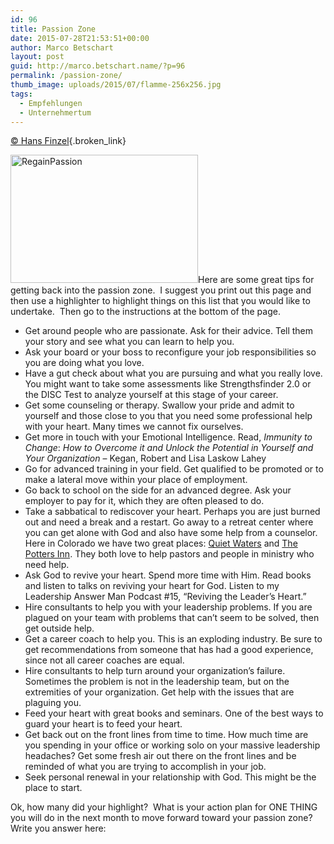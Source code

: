 ```yaml
---
id: 96
title: Passion Zone
date: 2015-07-28T21:53:51+00:00
author: Marco Betschart
layout: post
guid: http://marco.betschart.name/?p=96
permalink: /passion-zone/
thumb_image: uploads/2015/07/flamme-256x256.jpg
tags:
  - Empfehlungen
  - Unternehmertum
---
```

[© Hans Finzel](http://www.hansfinzel.com/passion-zone/){.broken_link}

<img class=" size-medium wp-image-97 alignleft" src="http://blog.marco.betschart.nameuploads/2015/07/RegainPassion-300x205.png" alt="RegainPassion" width="300" height="205" srcset="/assets/uploads/2015/07/RegainPassion-300x205.png 300w, uploads/2015/07/RegainPassion-192x131.png 192w, uploads/2015/07/RegainPassion.png 576w" sizes="(max-width: 300px) 100vw, 300px" />Here are some great tips for getting back into the passion zone.  I suggest you print out this page and then use a highlighter to highlight things on this list that you would like to undertake.  Then go to the instructions at the bottom of the page.

  * Get around people who are passionate. Ask for their advice. Tell them your story and see what you can learn to help you.
  * Ask your board or your boss to reconfigure your job responsibilities so you are doing what you love.
  * Have a gut check about what you are pursuing and what you really love. You might want to take some assessments like Strengthsfinder 2.0 or the DISC Test to analyze yourself at this stage of your career.
  * Get some counseling or therapy. Swallow your pride and admit to yourself and those close to you that you need some professional help with your heart. Many times we cannot fix ourselves.
  * Get more in touch with your Emotional Intelligence. Read, _Immunity to Change_: _How to Overcome it and Unlock the Potential in Yourself and Your Organization_ – Kegan, Robert and Lisa Laskow Lahey
  * Go for advanced training in your field. Get qualified to be promoted or to make a lateral move within your place of employment.
  * Go back to school on the side for an advanced degree. Ask your employer to pay for it, which they are often pleased to do.
  * Take a sabbatical to rediscover your heart. Perhaps you are just burned out and need a break and a restart. Go away to a retreat center where you can get alone with God and also have some help from a counselor. Here in Colorado we have two great places: [Quiet Waters](http://qwaters.org/) and [The Potters Inn](http://www.pottersinn.com/). They both love to help pastors and people in ministry who need help.
  * Ask God to revive your heart. Spend more time with Him. Read books and listen to talks on reviving your heart for God. Listen to my Leadership Answer Man Podcast #15, “Reviving the Leader’s Heart.”
  * Hire consultants to help you with your leadership problems. If you are plagued on your team with problems that can’t seem to be solved, then get outside help.
  * Get a career coach to help you. This is an exploding industry. Be sure to get recommendations from someone that has had a good experience, since not all career coaches are equal.
  * Hire consultants to help turn around your organization’s failure. Sometimes the problem is not in the leadership team, but on the extremities of your organization. Get help with the issues that are plaguing you.
  * Feed your heart with great books and seminars. One of the best ways to guard your heart is to feed your heart.
  * Get back out on the front lines from time to time. How much time are you spending in your office or working solo on your massive leadership headaches? Get some fresh air out there on the front lines and be reminded of what you are trying to accomplish in your job.
  * Seek personal renewal in your relationship with God. This might be the place to start.

Ok, how many did your highlight?  What is your action plan for ONE THING you will do in the next month to move forward toward your passion zone?   Write you answer here: